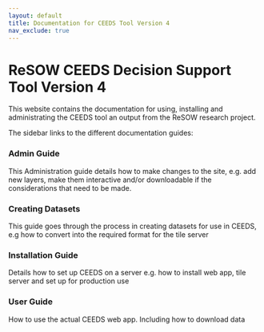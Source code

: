 ```yaml
---
layout: default
title: Documentation for CEEDS Tool Version 4
nav_exclude: true
---
```


# ReSOW CEEDS Decision Support Tool Version 4

This website contains the documentation for using, installing and administrating the CEEDS tool 
an output from the ReSOW research project.

The sidebar links to the different documentation guides:

### Admin Guide
This Administration guide details how to make changes to the site, e.g. add new layers, 
make them interactive and/or downloadable if the considerations that need to be made.

### Creating Datasets
This guide goes through the process in creating datasets for use in CEEDS, e.g how to convert 
into the required format for the tile server

### Installation Guide
Details how to set up CEEDS on a server e.g. how to install web app, tile server and set up for production use

### User Guide
How to use the actual CEEDS web app. Including how to download data